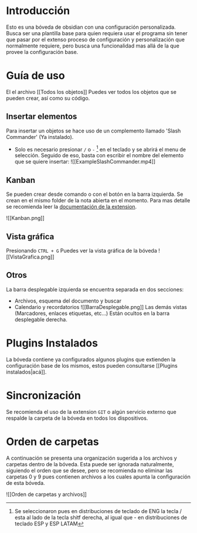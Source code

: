 # Introducción 
Esto es una bóveda de obsidian con una configuración personalizada. Busca ser una plantilla base para quien requiera usar el programa sin tener que pasar por el extenso proceso de configuración y personalización que normalmente requiere, pero busca una funcionalidad mas allá de la que provee la configuración base.
# Guía de uso
El el archivo [[Todos los objetos]] Puedes ver todos los objetos que se pueden crear, así como su código.
## Insertar elementos
Para insertar un objetos se hace uso de un complemento llamado 'Slash Commander' (Ya instalado).
- Solo es necesario presionar `/` o `-` [^1] en el teclado y se abrirá el menu de selección. Seguido de eso, basta con escribir el nombre del elemento que se quiere insertar:
  ![[ExampleSlashCommander.mp4]]
## Kanban
Se pueden crear desde comando o con el botón en la barra izquierda. Se crean en el mismo folder de la nota abierta en el momento. Para mas detalle se recomienda leer la [documentación de la extension](https://publish.obsidian.md/kanban/Obsidian+Kanban+Plugin).

![[Kanban.png]]
## Vista gráfica
Presionando `CTRL + G` Puedes ver la vista gráfica de la bóveda
![[VistaGrafica.png]]

## Otros
La barra desplegable izquierda se encuentra separada en dos secciones:
- Archivos, esquema del documento y buscar
- Calendario y recordatorios
![[BarraDesplegable.png]]
Las demás vistas (Marcadores, enlaces etiquetas, etc...) Están ocultos en la barra desplegable derecha.

# Plugins Instalados
La bóveda contiene ya configurados algunos plugins que extienden la configuración base de los mismos, estos pueden consultarse [[Plugins instalados|acá]]. 
# Sincronización 
Se recomienda el uso de la extension `GIT` o algún servicio externo que respalde la carpeta de la bóveda en todos los dispositivos.
# Orden de carpetas
A continuación se presenta una organización sugerida a los archivos y carpetas dentro de la bóveda.
Esta puede ser ignorada naturalmente, siguiendo el orden que se desee, pero se recomienda no eliminar las carpetas 0 y 9 pues contienen archivos a los cuales apunta la configuración de esta bóveda.

![[Orden de carpetas y archivos]]

[^1]: Se seleccionaron pues en distribuciones de teclado de ENG la tecla / esta al lado de la tecla shitf derecha, al igual que - en distribuciones de teclado ESP y ESP LATAM
